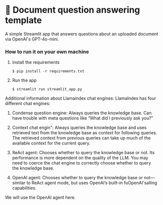 # 📄 Document question answering template

A simple Streamlit app that answers questions about an uploaded document via OpenAI's GPT-4o-mini.

### How to run it on your own machine

1. Install the requirements

   ```
   $ pip install -r requirements.txt
   ```

2. Run the app

   ```
   $ streamlit run streamlit_app.py
   ```

Additional information about Llamaindex chat engines: 
LlamaIndex has four different chat engines:

1. Condense question engine: Always queries the knowledge base. Can have trouble with meta questions like “What did I previously ask you?”

2. Context chat engin": Always queries the knowledge base and uses retrieved text from the knowledge base as context for following queries. The retrieved context from previous queries can take up much of the available context for the current query.

3. ReAct agent: Chooses whether to query the knowledge base or not. Its performance is more dependent on the quality of the LLM. You may need to coerce the chat engine to correctly choose whether to query the knowledge base.

4. OpenAI agent: Chooses whether to query the knowledge base or not—similar to ReAct agent mode, but uses OpenAI’s built-in fuOpenAI'salling capabilities.

We will use the OpenAI agent here. 